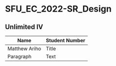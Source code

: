 # SFU_EC_2022-SR_Design

## Unlimited IV

| Name         |Student Number|
| ------------ | ------------ |
| Matthew Ariho       | Title        |
| Paragraph    | Text         |
